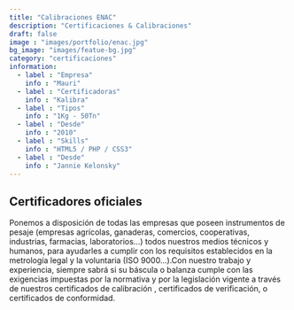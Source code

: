 ```yaml
---
title: "Calibraciones ENAC"
description: "Certificaciones & Calibraciones"
draft: false
image : "images/portfolio/enac.jpg"
bg_image: "images/featue-bg.jpg"
category: "certificaciones"
information:
  - label : "Empresa"
    info : "Mauri"
  - label : "Certificadoras"
    info : "Kalibra"
  - label : "Tipos"
    info : "1Kg - 50Tn"
  - label : "Desde"
    info : "2010"
  - label : "Skills"
    info : "HTML5 / PHP / CSS3"
  - label : "Desde"
    info : "Jannie Kelonsky"
---
```


## Certificadores oficiales

Ponemos a disposición de todas las empresas que poseen instrumentos de pesaje (empresas agrícolas, ganaderas, comercios, cooperativas, industrias, farmacias, laboratorios...) todos nuestros medios técnicos y humanos, para ayudarles a cumplir con los requisitos establecidos en la metrología legal y la voluntaria (ISO 9000...).Con nuestro trabajo y experiencia, siempre sabrá si su báscula o balanza cumple con las exigencias impuestas por la normativa y por la legislación vigente a través de nuestros certificados de calibración , certificados de verificación, o certificados de conformidad.